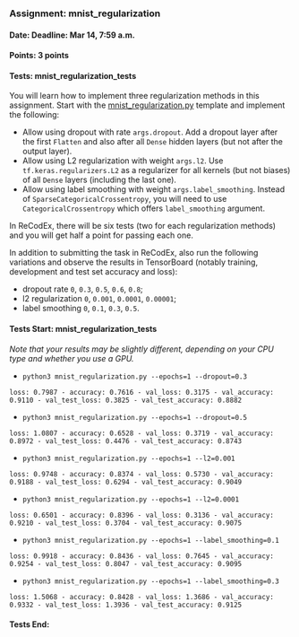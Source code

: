 ### Assignment: mnist_regularization
#### Date: Deadline: Mar 14, 7:59 a.m.
#### Points: 3 points
#### Tests: mnist_regularization_tests

You will learn how to implement three regularization methods in this assignment.
Start with the
[mnist_regularization.py](https://github.com/ufal/npfl114/tree/master/labs/03/mnist_regularization.py)
template and implement the following:
- Allow using dropout with rate `args.dropout`. Add a dropout layer after the
  first `Flatten` and also after all `Dense` hidden layers (but not after the
  output layer).
- Allow using L2 regularization with weight `args.l2`. Use
  `tf.keras.regularizers.L2` as a regularizer for all kernels (but not
  biases) of all `Dense` layers (including the last one).
- Allow using label smoothing with weight `args.label_smoothing`. Instead
  of `SparseCategoricalCrossentropy`, you will need to use
  `CategoricalCrossentropy` which offers `label_smoothing` argument.

In ReCodEx, there will be six tests (two for each regularization methods) and
you will get half a point for passing each one.

In addition to submitting the task in ReCodEx, also run the following
variations and observe the results in TensorBoard (notably training, development
and test set accuracy and loss):
- dropout rate `0`, `0.3`, `0.5`, `0.6`, `0.8`;
- l2 regularization `0`, `0.001`, `0.0001`, `0.00001`;
- label smoothing `0`, `0.1`, `0.3`, `0.5`.

#### Tests Start: mnist_regularization_tests
_Note that your results may be slightly different, depending on your CPU type and whether you use a GPU._
- `python3 mnist_regularization.py --epochs=1 --dropout=0.3`
```
loss: 0.7987 - accuracy: 0.7616 - val_loss: 0.3175 - val_accuracy: 0.9110 - val_test_loss: 0.3825 - val_test_accuracy: 0.8882
```
- `python3 mnist_regularization.py --epochs=1 --dropout=0.5`
```
loss: 1.0807 - accuracy: 0.6528 - val_loss: 0.3719 - val_accuracy: 0.8972 - val_test_loss: 0.4476 - val_test_accuracy: 0.8743
```
- `python3 mnist_regularization.py --epochs=1 --l2=0.001`
```
loss: 0.9748 - accuracy: 0.8374 - val_loss: 0.5730 - val_accuracy: 0.9188 - val_test_loss: 0.6294 - val_test_accuracy: 0.9049
```
- `python3 mnist_regularization.py --epochs=1 --l2=0.0001`
```
loss: 0.6501 - accuracy: 0.8396 - val_loss: 0.3136 - val_accuracy: 0.9210 - val_test_loss: 0.3704 - val_test_accuracy: 0.9075
```
- `python3 mnist_regularization.py --epochs=1 --label_smoothing=0.1`
```
loss: 0.9918 - accuracy: 0.8436 - val_loss: 0.7645 - val_accuracy: 0.9254 - val_test_loss: 0.8047 - val_test_accuracy: 0.9095
```
- `python3 mnist_regularization.py --epochs=1 --label_smoothing=0.3`
```
loss: 1.5068 - accuracy: 0.8428 - val_loss: 1.3686 - val_accuracy: 0.9332 - val_test_loss: 1.3936 - val_test_accuracy: 0.9125
```
#### Tests End:
